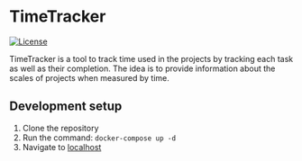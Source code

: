 # TimeTracker
[![License](https://img.shields.io/badge/license-MIT-blue.svg?label=license)](https://raw.githubusercontent.com/d471061c/TimeTracker/master/LICENSE)

TimeTracker is a tool to track time used in the projects by tracking each task as well as their completion. The idea is to provide information about the scales of projects when measured by time.

## Development setup
1. Clone the repository
2. Run the command: `docker-compose up -d`
2. Navigate to [localhost](http://localhost:80)
